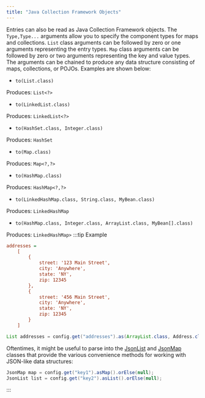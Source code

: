 ```yaml
---
title: "Java Collection Framework Objects"
---
```


Entries can also be read as Java Collection Framework objects.
The `Type,Type...` arguments allow you to specify the component types for maps and collections.
`List` class arguments can be followed by zero or one arguments representing the entry types.
`Map` class arguments can be followed by zero or two arguments representing the key and value types.
The arguments can be chained to produce any data structure consisting of maps, collections, or POJOs.
Examples are shown below:
- `to(List.class)`

Produces: `List<?>`
- `to(LinkedList.class)`

Produces: `LinkedList<?>`
- `to(HashSet.class, Integer.class)`

Produces: `HashSet`
- `to(Map.class)`

Produces: `Map<?,?>`
- `to(HashMap.class)`

Produces: `HashMap<?,?>`
- `to(LinkedHashMap.class, String.class, MyBean.class)`

Produces: `LinkedHashMap`
- `to(HashMap.class, Integer.class, ArrayList.class, MyBean[].class)`

Produces: `LinkedHashMap>`
:::tip Example


```ini
addresses =
    [
        {
            street: '123 Main Street',
            city: 'Anywhere',
            state: 'NY',
            zip: 12345
        },
        {
            street: '456 Main Street',
            city: 'Anywhere',
            state: 'NY',
            zip: 12345
        }
    ]
```


```java
List addresses = config.get("addresses").as(ArrayList.class, Address.class).orElse(null);
```


Oftentimes, it might be useful to parse into the [JsonList](../apidocs/org/apache/juneau/collections/JsonList.html) and [JsonMap](../apidocs/org/apache/juneau/collections/JsonMap.html)
classes that provide the various convenience methods for working with JSON-like data structures:

```java
JsonMap map = config.get("key1").asMap().orElse(null);
JsonList list = config.get("key2").asList().orElse(null);

```

:::
